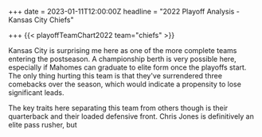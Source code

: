 +++
date = 2023-01-11T12:00:00Z
headline = "2022 Playoff Analysis - Kansas City Chiefs"

+++
{{< playoffTeamChart2022 team="chiefs" >}}

Kansas City is surprising me here as one of the more complete teams entering the postseason. A championship berth is very possible here, especially if Mahomes can graduate to elite form once the playoffs start. The only thing hurting this team is that they've surrendered three comebacks over the season, which would indicate a propensity to lose significant leads.

The key traits here separating this team from others though is their quarterback and their loaded defensive front. Chris Jones is definitively an elite pass rusher, but